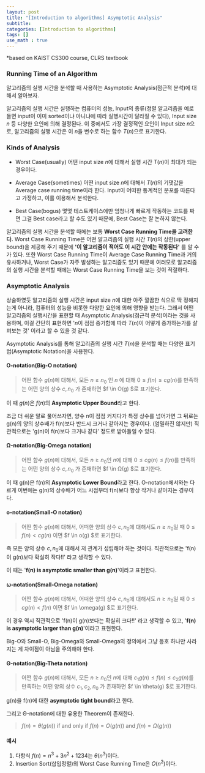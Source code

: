 ```yaml
---
layout: post
title: "[Introduction to algorithms] Asymptotic Analysis"
subtitle: 
categories: [Introduction to algorithms]
tags: []
use_math : true
---
```

*based on KAIST CS300 course, CLRS textbook

### Running Time of an Algorithm

알고리즘의 실행 시간을 분석할 때 사용하는 Asymptotic Analysis(점근적 분석)에 대해서 알아보자.

알고리즘의 실행 시간은 실행하는 컴퓨터의 성능, Input의 종류(정렬 알고리즘을 예로 들면 input이 이미 sorted이냐 아니냐에 따라 실행시간이 달라질 수 있다), Input size $n$ 등 다양한 요인에 의해 결정된다. 이 중에서도 가장 결정적인 요인이 Input size $n$으로, 알고리즘의 실행 시간은 이 $n$을 변수로 하는 함수 $T(n)$으로 표기한다.

### Kinds of Analysis
- Worst Case(usually)
어떤 input size $n$에 대해서 실행 시간 $T(n)$이 최대가 되는 경우이다.  

- Average Case(sometimes)
어떤 input size $n$에 대해서 $T(n)$의 기댓값을 Average case running time이라 한다. 
Input이 어떠한 통계적인 분포를 따른다고 가정하고, 이를 이용해서 분석한다.  

- Best Case(bogus)
몇몇 테스트케이스에만 엄청나게 빠르게 작동하는 코드를 짜면 그걸 Best case라고 할 수도 있기 때문에, Best Case는 잘 논하지 않는다.


알고리즘의 실행 시간을 분석할 때에는 보통 **Worst Case Running Time을 고려한다.**
Worst Case Running Time은 어떤 알고리즘의 실행 시간 $T(n)$의 상한(upper bound)을 제공해 주기 때문에 **'이 알고리즘이 적어도 이 시간 안에는 작동된다'** 를 알 수가 있다. 
또한 Worst Case Running Time이 Average Case Running Time과 거의 유사하거나, Worst Case가 자주 발생하는 알고리즘도 있기 때문에 여러모로 알고리즘의 실행 시간을 분석할 때에는 Worst Case Running Time을 보는 것이 적절하다. 

### Asymptotic Analysis
상술하였듯 알고리즘의 실행 시간은 input size $n$에 대한 아주 깔끔한 식으로 딱 정해지는게 아니라, 컴퓨터의 성능을 비롯한 다양한 요인에 의해 영향을 받는다. 
그래서 어떤 알고리즘의 실행시간을 표현할 때 Asymptotic Analysis(점근적 분석)이라는 것을 사용하며, 이걸 간단히 표현하면 '$n$이 점점 증가함에 따라 $T(n)$이 어떻게 증가하는가를 살펴보는 것' 이라고 할 수 있을 것 같다. 

Asymptotic Analysis를 통해 알고리즘의 실행 시간 $T(n)$을 분석할 때는 다양한 표기법(Asymptotic Notation)을 사용한다.

#### O-notation(Big-O notation)
>어떤 함수 $g(n)$에 대해서, 모든  $n \geq n_0$ 인  $n$ 에 대해  $0\leq f(n) \leq cg(n)$를 만족하는 어떤 양의 상수  $c, n_0$ 가 존재하면 $f \in O(g) $로 표기한다.

이 때 $g(n)$은 $f(n)$의 **Asymptotic Upper Bound**라고 한다. 

조금 더 쉬운 말로 풀어쓰자면, 양수 n이 점점 커지다가 특정 상수를 넘어가면 그 뒤로는 g(n)의 양의 상수배가 f(n)보다 반드시 크거나 같아지는 경우이다. 
(엄밀하진 않지만) 직관적으로는 'g(n)이 f(n)보다 크거나 같다' 정도로 받아들일 수 있다. 

#### Ω-notation(Big-Omega notation)
>어떤 함수  $g(n)$에 대해서, 모든  $n \geq n_0$인 $n$에 대해  $0\leq cg(n) \leq f(n)$를 만족하는 어떤 양의 상수  $c, n_0$ 가 존재하면 $f \in Ω(g) $로 표기한다.

이 때 g(n)은 f(n)의 **Asymptotic Lower Bound**라고 한다. 
O-notation에서와는 다르게 이번에는 g(n)의 상수배가 어느 시점부터 f(n)보다 항상 작거나 같아지는 경우이다.

#### o-notation(Small-O notation)
>어떤 함수  $g(n)$에 대해서, 어떠한 양의 상수  $c, n_0$에 대해서도  $n \geq n_0$일 때  $0\leq f(n) < cg(n)$ 이면  $f \in o(g) $로 표기한다.

즉 모든 양의 상수 $c, n_0$에 대해서 저 관계가 성립해야 하는 것이다.
직관적으로는 'f(n)이 g(n)보다 확실히 작다!!' 라고 생각할 수 있다. 

이 때는 '**f(n) is asymptotic smaller than g(n)**'이라고 표현한다. 

#### ⍵-notation(Small-Omega notation)
>어떤 함수  $g(n)$에 대해서, 어떠한 양의 상수  $c, n_0$에 대해서도  $n \geq n_0$일 때  $0\leq cg(n) < f(n)$ 이면  $f \in \omega(g) $로 표기한다.

이 경우 역시 직관적으로 'f(n)이 g(n)보다는 확실히 크다!!' 라고 생각할 수 있고, '**f(n) is asymptotic larger than g(n)**'이라고 표현한다. 


Big-O와 Small-O, Big-Omega와 Small-Omega의 정의에서 그냥 등호 하나만 사라지는 게 차이점이 아님을 주의해야 한다. 
  
    
#### Θ-notation(Big-Theta notation)
>어떤 함수 $g(n)$에 대해서, 모든  $n \geq n_0$인  $n$에 대해  $c_1 g(n)\leq f(n) \leq c_2 g(n)$를 만족하는 어떤 양의 상수  $c_1, c_2, n_0$ 가 존재하면 $f \in \theta(g) $로 표기한다.

g(n)을 f(n)에 대한 **asymptotic tight bound**라고 한다. 

그리고 Θ-notation에 대한 유용한 Theorem이 존재한다.
>$f(n) = \theta (g(n))$ if and only if $f(n) = O(g(n))$ and $f(n)= \Omega(g(n))$


  
  
#### 예시 
1. 다항식 $f(n) = n^3 + 3n^2+1234$는 $\theta(n^3)$이다.
2. Insertion Sort(삽입정렬)의 Worst Case Running Time은 $O(n^2)$이다.